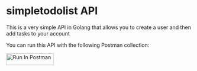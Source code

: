 # simpletodolist API

This is a very simple API in Golang that allows you to create a user and then add tasks to your account

You can run this API with the following Postman collection:

[<img src="https://run.pstmn.io/button.svg" alt="Run In Postman" style="width: 128px; height: 32px;">](https://god.gw.postman.com/run-collection/27259200-e6110443-57ef-4540-ac15-81cdd41ed217?action=collection%2Ffork&source=rip_markdown&collection-url=entityId%3D27259200-e6110443-57ef-4540-ac15-81cdd41ed217%26entityType%3Dcollection%26workspaceId%3D1509405f-eead-4a5e-b365-ad4d4143dc40)